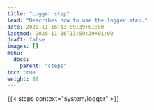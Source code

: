 ```yaml
---
title: "Logger step"
lead: "Describes how to use the logger step."
date: 2020-11-16T13:59:39+01:00
lastmod: 2020-11-16T13:59:39+01:00
draft: false
images: []
menu:
  docs:
    parent: "steps"
toc: true
weight: 89
---
```

{{< steps context="system/logger" >}}
